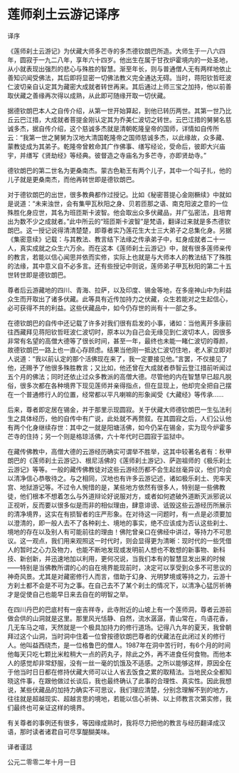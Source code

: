 # 莲师刹土云游记译序

译序

《莲师刹土云游记》为伏藏大师多芒寺的多杰德钦朗巴所造。大师生于一八六四年，圆寂于一九二八年，享年六十四岁。他出生在属于甘孜炉霍境内的一处圣地，从小就表现出强烈的悲心与殊胜的智慧。渐至年长，则与普通僧人无有两样地依止善知识闻受佛法，其后即将显密一切佛法教义完全通达无碍。当时，蒋阳钦哲旺波仁波切亲自认定其为藏密大成就者转世再来。其后通过上师三宝之加持，他以前善取伏藏之善缘再次得以成熟，从此即可随缘开取一切伏藏。

据德钦朗巴本人之自传介绍，从第一世开始算起，到他已转历两世。其第一世乃比丘云巴江措，大成就者菩提金刚认定其为乔美仁波切之转世。云巴江措的舅舅名慈诚多杰，据自传介绍，这个慈诚多杰就是清朝乾隆皇帝的国师，详情如自传所云：“我第一世之舅舅为汉地大清国乾隆帝之国师慈诚多杰，以此缘故，众多藏、蒙教徒成为其弟子。乾隆帝曾敕命其广作佛事、缮写经论，受命后，彼即大兴庙宇，并缮写《贤劫经》等经典。彼督造之寺庙名为多芒寺，亦即贤劫寺。”

德钦朗巴的第二世名为更桑南杰。蒙古色勒王有两个儿子，其中一个叫子扎，他的儿子就是更桑南杰，而他再转世即是德钦朗巴。

对于德钦朗巴的出世，很多教典都作过授记。比如《秘密菩提心金刚橛续》中就如是说道：“未来浊世，会有集甲瓦秋阳之身、贝若匝那之语、南克阳波之意的一位殊胜化身应世，其名为班匝斯卡波智。他会取出众多伏藏品，并广弘密法，且培育出为数不少之成就者。”此中所云的“班匝斯卡波智”是梵语，翻译过来就是多杰德钦朗巴。这一授记说得清清楚楚，即尊者实乃莲花生大士三大弟子之总集化身。另据《集密意续》记载：与其教法、教言结下法缘之传承弟子中，虹身成就者二十一人，真实成就之众生六万余。而在这本《莲师刹土云游记》中，就有很多莲师亲传的教言，若能以信心闻思并依而实修，实际上也就是与大师本人的教法结下了殊胜的法缘，其中意义自不必多言。还有些授记中则说，莲师弟子甲瓦秋阳的第二十五世转世即是德钦朗巴。

尊者后云游藏地的四川、青海、拉萨，以及印度、锡金等地，在多座神山中为利益众生而开取出了诸多伏藏。此等具有近传加持力之伏藏，众生若能对之生起信心，必可获得不共的利益。这些伏藏品中，如今仍存世的尚有十一部之多。

在德钦朗巴的自传中还记载了许多对我们很有启发的小事，诸如：当他离开多康前往西藏拜见蒋阳钦哲旺波仁波切时，原本以为自己会无缘见到仁波切本人，因很多非常有名望的高僧大德等了很长时间，甚至一年，最终也未能一睹仁波切的尊颜，故德钦朗巴一路上也一直心存顾虑。结果当他刚一抵达仁波切住地，老人家立即对人说道：“我以前认定的那个活佛现在来了，我一定要接见他。”言罢，不仅接见了他，还赐予了他很多殊胜教言；又比如，他还曾在大成就者恭智云登江措前听闻过五个月的佛法；同时还依止过众多教派的高僧大德。尽管他的内在智慧早已超凡脱俗，很多次都在各种境界下现见莲师并亲得指点，但在显现上，他却完全把自己摆在一个普通修行人的位置，经常都以平凡喇嘛的形象闻受《大藏经》等传承……

后来，尊者即定居在锡金，并于那里示现圆寂。关于伏藏大师德钦朗巴一生弘法利生之具体经历，他的自传中有广说，此处就不再赘叙。在其圆寂之后，人们公认他有两个化身继续存世：其中之一就是阳塘活佛，如今仍呆在锡金，实为现今炉霍多芒寺的住持；另一个则是格琼活佛，六十年代时已圆寂于监狱中。

在藏传佛教中，高僧大德的云游经历确实可谓举不胜举，这其中较著名者有：秋甲朗巴的《莲师刹土云游记》、根尼活佛的《莲师刹土游记》、萨迦祖师的《极乐刹土云游记》等等。一般的藏传佛教徒对这些云游经历都不会生起丝毫异议，他们均会以清净信心恭敬待之。与之相同，汉地也有许多云游记述，诸如极乐刹土、兜率天宫、地狱游记等。不过令人惋惜的是，某些地方依然有很多人，特别是一些佛教徒，他们根本不想着怎么与外道辩论好说服对方，或者如何遮破外道断灭派邪说以正视听，反而要以很多似是而非的相似理由，肆意诽谤、诋毁这些云游经历所展示的清净境界，这实在有损智者的庄严形象。在对待这一问题时，有一点是必须要加以澄清的，即一般人去不了各种刹土、境地的事实，绝不应该成为否认这些刹土、境地的存在以及别人有可能前往的理由！佛陀曾亲口在佛经中讲过，等持力不可思议。这一观点，我们用来观照这一时代时，则会显得更为清晰：现时代的一些凭借人的暂时之心力及物力，也能不断地发现或发明前人想也不敢想的新事物、新科技、新创新，并迅速地加以利用，更何况说，当我们本有的智慧显发出来的时候——特别是当佛教所谓的心的自在境界能现前时，决定可以享受到众多不可思议的神奇风景。尤其是对藏密修行人而言，借助于幻身、光明梦境或等持之力，云游十方刹土都不会是不可为之事。在自己去不了某个刹土的情况下，以清净心猛厉祈祷才是促使自己也能早日来去自在的明智之举。

在四川丹巴的巴底村有一座吉祥寺，此寺附近的山坡上有一个莲师洞，尊者云游前做会供的山洞就是这里。那里风光恬静、自然，流水潺潺，青山常在，鸟语花香，几无车马之喧，天然就是一个极具加持力的修行道场。记得八九年的夏天，我曾朝拜过这个山洞，当时洞中住着一位曾按德钦朗巴尊者的伏藏法在此闭过关的修行人。他叫益西绕杰，是一位格鲁巴的僧人。1987年在洞中苦行时，有6个月的时间他每天只吃七颗比米粒稍大一点的药丸子，除此之外，再不进食任何食物。而他本人的感觉却非常舒服，没有一丝一毫的饥饿及不适感。之所以能够这样，原因全在于他当时日日都在修持伏藏大师可以让人省去饭食之累的取精法。当地民众全都知晓这件事，在跟他做过长谈后，我也最终确认了此事的合理性、真实性。因此我想说，某些伏藏品的加持力确实不可思议，我们理应清楚，分别念理解不到的地方，往往就是超越现实、超越言思的境地，若能以信心祈祷、以上师教言次第实修，我们最终也可亲证这样的境界。

有关尊者的事例还有很多，等因缘成熟时，我将尽力把他的教言与经历翻译成汉语，那时读者诸君自可尽享醍醐美味。

译者谨誌

公元二零零二年十月一日

